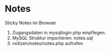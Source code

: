 # Notes
Sticky Notes im Browser

1. Zugangsdaten in mysqllogin.php einpflegen.
2. MySQL Struktur importieren: notes.sql
3. notizen/notes/notes.php aufrufen
